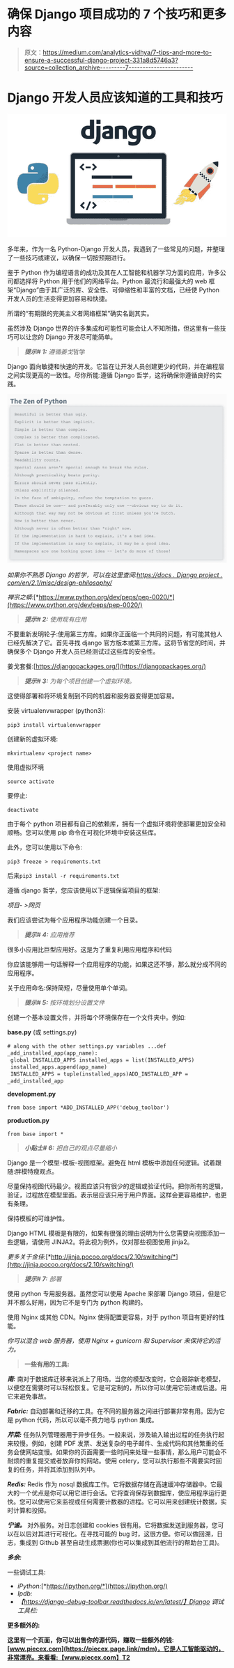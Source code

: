 # 确保 Django 项目成功的 7 个技巧和更多内容

> 原文：<https://medium.com/analytics-vidhya/7-tips-and-more-to-ensure-a-successful-django-project-331a8d5746a3?source=collection_archive---------7----------------------->

# Django 开发人员应该知道的工具和技巧

![](img/91904ed462ee7eef9781c05d7daac9e8.png)

多年来，作为一名 Python-Django 开发人员，我遇到了一些常见的问题，并整理了一些技巧或建议，以确保一切按预期进行。

鉴于 Python 作为编程语言的成功及其在人工智能和机器学习方面的应用，许多公司都选择将 Python 用于他们的网络平台。Python 最流行和最强大的 web 框架“Django”由于其广泛的库、安全性、可伸缩性和丰富的文档，已经使 Python 开发人员的生活变得更加容易和快捷。

所谓的“有期限的完美主义者网络框架”确实名副其实。

虽然涉及 Django 世界的许多集成和可能性可能会让人不知所措，但这里有一些技巧可以让您的 Django 开发尽可能简单。

> ***提示# 1:*** *遵循姜戈*哲学

Django 面向敏捷和快速的开发。它旨在让开发人员创建更少的代码，并在编程层之间实现更高的一致性。尽你所能:遵循 Django 哲学，这将确保你遵循良好的实践。

![](img/826a0c9e580a42716dab7058d2434ad6.png)

*如果你不熟悉 Django 的哲学，可以在这里查阅:*[*https://docs . Django project . com/en/2.1/misc/design-philosophy/*](https://docs.djangoproject.com/en/2.1/misc/design-philosophies/)

*禅宗之蟒:*[*https://www.python.org/dev/peps/pep-0020/*](https://www.python.org/dev/peps/pep-0020/)

> ***提示# 2:*** *使用现有应用*

不要重新发明轮子:使用第三方库。如果你正面临一个共同的问题，有可能其他人已经先解决了它。首先寻找 django 官方版本或第三方库。这将节省您的时间，并确保多个 Django 开发人员已经测试过这些库的安全性。

姜戈套餐:[https://djangopackages.org/](https://djangopackages.org/)

> ***提示# 3:*** *为每个项目创建一个虚拟环境。*

这使得部署和将环境复制到不同的机器和服务器变得更加容易。

安装 virtualenvwrapper (python3):

`pip3 install virtualenvwrapper`

创建新的虚拟环境:

`mkvirtualenv <project name>`

使用虚拟环境

`source activate`

要停止:

`deactivate`

由于每个 python 项目都有自己的依赖库，拥有一个虚拟环境将使部署更加安全和顺畅。您可以使用 pip 命令在可视化环境中安装这些库。

此外，您可以使用以下命令:

`pip3 freeze > requirements.txt`

后来`pip3 install -r requirements.txt`

遵循 django 哲学，您应该使用以下逻辑保留项目的框架:

*项目- >网页*

我们应该尝试为每个应用程序功能创建一个目录。

> ***提示# 4:*** *应用推荐*

很多小应用比巨型应用好。这是为了重复利用应用程序和代码

你应该能够用一句话解释一个应用程序的功能，如果这还不够，那么就分成不同的应用程序。

关于应用命名:保持简短，尽量使用单个单词。

> ***提示# 5:*** *按环境划分设置文件*

创建一个基本设置文件，并将每个环境保存在一个文件夹中。例如:

**base.py** (或 settings.py)

```
# along with the other settings.py variables ...def _add_installed_app(app_name):
 global INSTALLED_APPS installed_apps = list(INSTALLED_APPS)
 installed_apps.append(app_name)
 INSTALLED_APPS = tuple(installed_apps)ADD_INSTALLED_APP = _add_installed_app
```

**development.py**

```
from base import *ADD_INSTALLED_APP('debug_toolbar')
```

**production.py**

```
from base import *
```

> ***小贴士# 6:*** *把自己的观点尽量缩小*

Django 是一个模型-模板-视图框架。避免在 html 模板中添加任何逻辑。试着跟随:胖模特瘦观点。

尽量保持视图代码最少。视图应该只有很少的逻辑或验证代码。把你所有的逻辑，验证，过程放在模型里面。表示层应该只用于用户界面。这样会更容易维护，也更有条理。

保持模板的可维护性。

Django HTML 模板是有限的，如果有很强的理由说明为什么您需要向视图添加一些逻辑，请使用 JINJA2。将此视为例外，仅对那些视图使用 jinja2。

*更多关于金佳:*[*http://jinja.pocoo.org/docs/2.10/switching/*](http://jinja.pocoo.org/docs/2.10/switching/)

> ***提示# 7:*** *部署*

使用 python 专用服务器。虽然您可以使用 Apache 来部署 Django 项目，但是它并不那么好用，因为它不是专门为 python 构建的。

使用 Nginx 或其他 CDN。Nginx 使得配置更容易，对于 python 项目有更好的性能。

*你可以混合 web 服务器，使用 Nginx + gunicorn 和 Supervisor 来保持它的活力。*

> **一些有用的工具:**

***南:*** 南对于数据库迁移来说派上了用场。当您的模型改变时，它会跟踪新老模型，以便您在需要时可以轻松恢复。它是可定制的，所以你可以使用它前进或后退。用它来避免事故。

***Fabric:*** 自动部署和迁移的工具。在不同的服务器之间进行部署非常有用。因为它是 python 代码，所以可以毫不费力地与 python 集成。

***芹菜:*** 任务队列管理器用于异步任务。一般来说，涉及输入输出过程的任务执行起来较慢。例如，创建 PDF 发票、发送复杂的电子邮件、生成代码和其他繁重的任务会使网站变慢。如果你的页面需要一些时间来处理一些事情，那么用户可能会不耐烦的重复提交或者放弃你的网站。使用 celery，您可以执行那些不需要实时回复的任务，并将其添加到队列中。

***Redis:*** Redis 作为 nosql 数据库工作。它将数据存储在高速缓冲存储器中。它最大的一个优点是你可以用它进行会话。它将查询保存到数据库，使应用程序运行更快。您可以使用它来监视或任何需要计数器的进程。它可以用来创建统计数据，实时计算和投掷。

***宁谧。*** 对外服务。对日志创建和 cookies 很有用。它将数据发送到服务器，您可以在以后对其进行可视化。在寻找可能的 bug 时，这很方便。你可以做回溯，日志，集成到 Github 甚至自动生成票据(你也可以集成到其他流行的帮助台工具)。

***多余:***

一些调试工具:

*   *iPython:*[*https://ipython.org/*](https://ipython.org/)
*   *Ipdb:*[](https://pypi.org/project/ipdb/)
*   *【https://django-debug-toolbar.readthedocs.io/en/latest/】Django 调试工具栏:[](https://django-debug-toolbar.readthedocs.io/en/latest/)*

**更多额外的:**

**这里有一个页面，你可以出售你的源代码，赚取一些额外的钱:[www.piecex.com](https://piecex.page.link/mdm)，它是人工智能驱动的，非常漂亮。来看看:【www.piecex.com】T2**